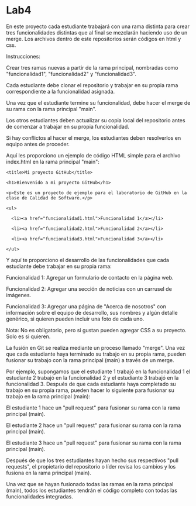 # Lab4
En este proyecto cada estudiante trabajará con una rama distinta para crear tres funcionalidades distintas que al final se mezclarán haciendo uso de un merge.
Los archivos dentro de este repositorios serán códigos en html y css.

Instrucciones:

Crear tres ramas nuevas a partir de la rama principal, nombradas como "funcionalidad1", "funcionalidad2" y "funcionalidad3". 

Cada estudiante debe clonar el repositorio y trabajar en su propia rama correspondiente a la funcionalidad asignada. 

Una vez que el estudiante termine su funcionalidad, debe hacer el merge de su rama con la rama principal "main". 

Los otros estudiantes deben actualizar su copia local del repositorio antes de comenzar a trabajar en su propia funcionalidad. 

Si hay conflictos al hacer el merge, los estudiantes deben resolverlos en equipo antes de proceder. 

Aquí les proporciono un ejemplo de código HTML simple para el archivo index.html en la rama principal "main": 

<!DOCTYPE html> 

<html> 

  <head> 

    <title>Mi proyecto GitHub</title> 

  </head> 

  <body> 

    <h1>Bienvenido a mi proyecto GitHub</h1> 

    <p>Este es un proyecto de ejemplo para el laboratorio de GitHub en la clase de Calidad de Software.</p> 

    <ul> 

      <li><a href="funcionalidad1.html">Funcionalidad 1</a></li> 

      <li><a href="funcionalidad2.html">Funcionalidad 2</a></li> 

      <li><a href="funcionalidad3.html">Funcionalidad 3</a></li> 

    </ul> 

  </body> 

</html> 

Y aquí te proporciono el desarrollo de las funcionalidades que cada estudiante debe trabajar en su propia rama: 

 

Funcionalidad 1: Agregar un formulario de contacto en la página web. 

Funcionalidad 2: Agregar una sección de noticias con un carrusel de imágenes. 

Funcionalidad 3: Agregar una página de "Acerca de nosotros" con información sobre el equipo de desarrollo, sus nombres y algún detalle genérico, si quieren pueden incluir una foto de cada uno. 

Nota: No es obligatorio, pero si gustan pueden agregar CSS a su proyecto. Solo es si quieren. 

La fusión en Git se realiza mediante un proceso llamado "merge". Una vez que cada estudiante haya terminado su trabajo en su propia rama, pueden fusionar su trabajo con la rama principal (main) a través de un merge. 

Por ejemplo, supongamos que el estudiante 1 trabajó en la funcionalidad 1 el estudiante 2 trabajó en la funcionalidad 2 y el estudiante 3 trabajó en la funcionalidad 3. Después de que cada estudiante haya completado su trabajo en su propia rama, pueden hacer lo siguiente para fusionar su trabajo en la rama principal (main): 

 

El estudiante 1 hace un "pull request" para fusionar su rama con la rama principal (main). 

El estudiante 2 hace un "pull request" para fusionar su rama con la rama principal (main). 

El estudiante 3 hace un "pull request" para fusionar su rama con la rama principal (main). 

Después de que los tres estudiantes hayan hecho sus respectivos "pull requests", el propietario del repositorio o líder revisa los cambios y los fusiona en la rama principal (main). 

Una vez que se hayan fusionado todas las ramas en la rama principal (main), todos los estudiantes tendrán el código completo con todas las funcionalidades integradas. 
